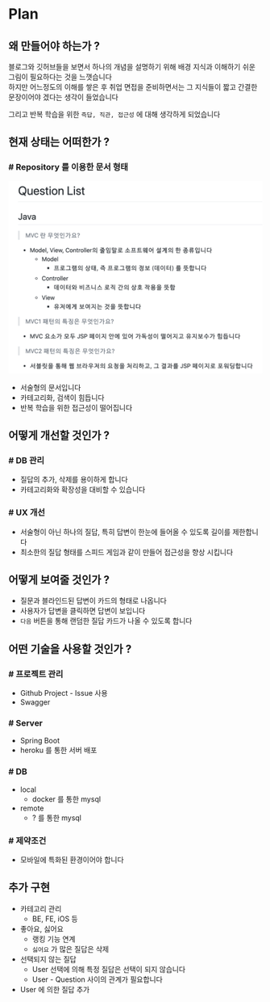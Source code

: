 # Plan

## 왜 만들어야 하는가 ?

블로그와 깃허브들을 보면서 하나의 개념을 설명하기 위해 배경 지식과 이해하기 쉬운 그림이 필요하다는 것을 느꼇습니다  
하지만 어느정도의 이해를 쌓은 후 취업 면접을 준비하면서는 그 지식들이 짧고 간결한 문장이어야 겠다는 생각이 들었습니다  

그리고 반복 학습을 위한 `즉답, 직관, 접근성` 에 대해 생각하게 되었습니다

## 현재 상태는 어떠한가 ?

### # Repository 를 이용한 문서 형태

![Question List](./image/2020-05-17-03-56-20.png)

- 서술형의 문서입니다
- 카테고리화, 검색이 힘듭니다
- 반복 학습을 위한 접근성이 떨어집니다

## 어떻게 개선할 것인가 ?

### # DB 관리

- 질답의 추가, 삭제를 용이하게 합니다
- 카테고리화와 확장성을 대비할 수 있습니다

### # UX 개선

- 서술형이 아닌 하나의 질답, 특히 답변이 한눈에 들어올 수 있도록 길이를 제한합니다
- 최소한의 질답 형태를 스피드 게임과 같이 만들어 접근성을 향상 시킵니다

## 어떻게 보여줄 것인가 ?

- 질문과 블라인드된 답변이 카드의 형태로 나옵니다
- 사용자가 답변을 클릭하면 답변이 보입니다
- `다음` 버튼을 통해 랜덤한 질답 카드가 나올 수 있도록 합니다

## 어떤 기술을 사용할 것인가 ?

### # 프로젝트 관리

- Github Project - Issue 사용
- Swagger

### # Server

- Spring Boot
- heroku 를 통한 서버 배포

### # DB

- local
  - docker 를 통한 mysql
- remote
  - ? 를 통한 mysql

### # 제약조건

- 모바일에 특화된 환경이어야 합니다

## 추가 구현

- 카테고리 관리
  - BE, FE, iOS 등
- 좋아요, 싫어요
  - 랭킹 기능 연계
  - `싫어요` 가 많은 질답은 삭제
- 선택되지 않는 질답
  - User 선택에 의해 특정 질답은 선택이 되지 않습니다
  - User - Question 사이의 관계가 필요합니다
- User 에 의한 질답 추가
